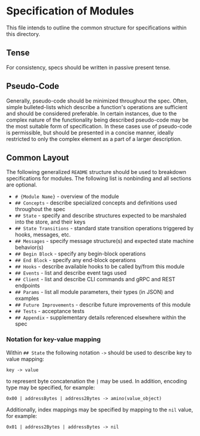 # Specification of Modules

This file intends to outline the common structure for specifications within
this directory.

## Tense

For consistency, specs should be written in passive present tense.

## Pseudo-Code

Generally, pseudo-code should be minimized throughout the spec. Often, simple
bulleted-lists which describe a function's operations are sufficient and should
be considered preferable. In certain instances, due to the complex nature of
the functionality being described pseudo-code may be the most suitable form of
specification. In these cases use of pseudo-code is permissible, but should be
presented in a concise manner, ideally restricted to only the complex
element as a part of a larger description.

## Common Layout

The following generalized `README` structure should be used to breakdown
specifications for modules. The following list is nonbinding and all sections are optional.

* `# {Module Name}` - overview of the module
* `## Concepts` - describe specialized concepts and definitions used throughout the spec
* `## State` - specify and describe structures expected to be marshaled into the store, and their keys
* `## State Transitions` - standard state transition operations triggered by hooks, messages, etc.
* `## Messages` - specify message structure(s) and expected state machine behavior(s)
* `## Begin Block` - specify any begin-block operations
* `## End Block` - specify any end-block operations
* `## Hooks` - describe available hooks to be called by/from this module
* `## Events` - list and describe event tags used
* `## Client` - list and describe CLI commands and gRPC and REST endpoints
* `## Params` - list all module parameters, their types (in JSON) and examples
* `## Future Improvements` - describe future improvements of this module
* `## Tests` - acceptance tests
* `## Appendix` - supplementary details referenced elsewhere within the spec

### Notation for key-value mapping

Within `## State` the following notation `->` should be used to describe key to
value mapping:

```text
key -> value
```

to represent byte concatenation the `|` may be used. In addition, encoding
type may be specified, for example:

```text
0x00 | addressBytes | address2Bytes -> amino(value_object)
```

Additionally, index mappings may be specified by mapping to the `nil` value, for example:

```text
0x01 | address2Bytes | addressBytes -> nil
```
